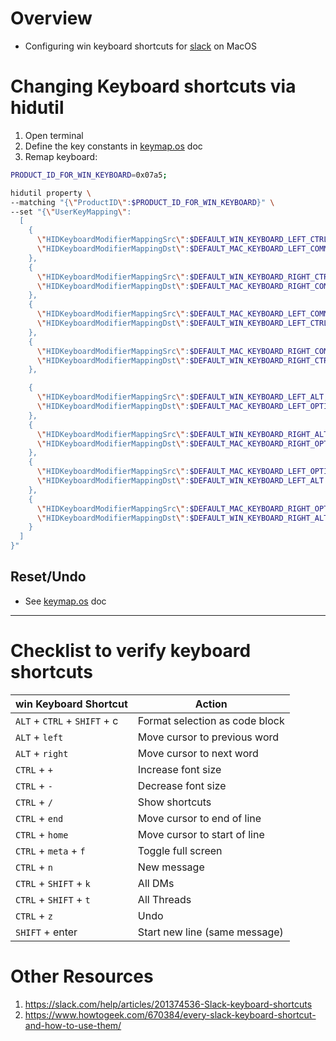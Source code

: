 # Overview
- Configuring win keyboard shortcuts for [slack](https://slack.com/) on MacOS


# Changing Keyboard shortcuts via hidutil
1. Open terminal
1. Define the key constants in [keymap.os](./keymap.os.md#steps-via-command-line) doc
1. Remap keyboard:
```sh
PRODUCT_ID_FOR_WIN_KEYBOARD=0x07a5;

hidutil property \
--matching "{\"ProductID\":$PRODUCT_ID_FOR_WIN_KEYBOARD}" \
--set "{\"UserKeyMapping\":
  [
    {
      \"HIDKeyboardModifierMappingSrc\":$DEFAULT_WIN_KEYBOARD_LEFT_CTRL,
      \"HIDKeyboardModifierMappingDst\":$DEFAULT_MAC_KEYBOARD_LEFT_COMMAND
    },
    {
      \"HIDKeyboardModifierMappingSrc\":$DEFAULT_WIN_KEYBOARD_RIGHT_CTRL,
      \"HIDKeyboardModifierMappingDst\":$DEFAULT_MAC_KEYBOARD_RIGHT_COMMAND
    },
    {
      \"HIDKeyboardModifierMappingSrc\":$DEFAULT_MAC_KEYBOARD_LEFT_COMMAND,
      \"HIDKeyboardModifierMappingDst\":$DEFAULT_WIN_KEYBOARD_LEFT_CTRL
    },
    {
      \"HIDKeyboardModifierMappingSrc\":$DEFAULT_MAC_KEYBOARD_RIGHT_COMMAND,
      \"HIDKeyboardModifierMappingDst\":$DEFAULT_WIN_KEYBOARD_RIGHT_CTRL
    },

    {
      \"HIDKeyboardModifierMappingSrc\":$DEFAULT_WIN_KEYBOARD_LEFT_ALT,
      \"HIDKeyboardModifierMappingDst\":$DEFAULT_MAC_KEYBOARD_LEFT_OPTION
    },
    {
      \"HIDKeyboardModifierMappingSrc\":$DEFAULT_WIN_KEYBOARD_RIGHT_ALT,
      \"HIDKeyboardModifierMappingDst\":$DEFAULT_MAC_KEYBOARD_RIGHT_OPTION
    },
    {
      \"HIDKeyboardModifierMappingSrc\":$DEFAULT_MAC_KEYBOARD_LEFT_OPTION,
      \"HIDKeyboardModifierMappingDst\":$DEFAULT_WIN_KEYBOARD_LEFT_ALT
    },
    {
      \"HIDKeyboardModifierMappingSrc\":$DEFAULT_MAC_KEYBOARD_RIGHT_OPTION,
      \"HIDKeyboardModifierMappingDst\":$DEFAULT_WIN_KEYBOARD_RIGHT_ALT
    }
  ]
}"
```


## Reset/Undo
- See [keymap.os](./keymap.os.md#resetundo) doc


--------
# Checklist to verify keyboard shortcuts
|win Keyboard Shortcut|Action|
|---|---|
|`ALT` + `CTRL` + `SHIFT` + c|Format selection as code block|
|`ALT` + `left`|Move cursor to previous word|
|`ALT` + `right`|Move cursor to next word|
|`CTRL` + `+`|Increase font size|
|`CTRL` + `-`|Decrease font size|
|`CTRL` + `/`|Show shortcuts|
|`CTRL` + `end`|Move cursor to end of line|
|`CTRL` + `home`|Move cursor to start of line|
|`CTRL` + `meta` + `f`|Toggle full screen|
|`CTRL` + `n`|New message|
|`CTRL` + `SHIFT` + `k`|All DMs|
|`CTRL` + `SHIFT` + `t`|All Threads|
|`CTRL` + `z`|Undo|
|`SHIFT` + enter|Start new line (same message)|


# Other Resources
1. https://slack.com/help/articles/201374536-Slack-keyboard-shortcuts
1. https://www.howtogeek.com/670384/every-slack-keyboard-shortcut-and-how-to-use-them/
